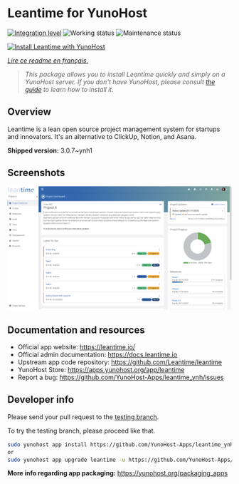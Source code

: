<!--
N.B.: This README was automatically generated by https://github.com/YunoHost/apps/tree/master/tools/readme_generator
It shall NOT be edited by hand.
-->

# Leantime for YunoHost

[![Integration level](https://dash.yunohost.org/integration/leantime.svg)](https://dash.yunohost.org/appci/app/leantime) ![Working status](https://ci-apps.yunohost.org/ci/badges/leantime.status.svg) ![Maintenance status](https://ci-apps.yunohost.org/ci/badges/leantime.maintain.svg)

[![Install Leantime with YunoHost](https://install-app.yunohost.org/install-with-yunohost.svg)](https://install-app.yunohost.org/?app=leantime)

*[Lire ce readme en français.](./README_fr.md)*

> *This package allows you to install Leantime quickly and simply on a YunoHost server.
If you don't have YunoHost, please consult [the guide](https://yunohost.org/#/install) to learn how to install it.*

## Overview

Leantime is a lean open source project management system for startups and innovators. It's an alternative to ClickUp, Notion, and Asana.

**Shipped version:** 3.0.7~ynh1

## Screenshots

![Screenshot of Leantime](./doc/screenshots/ProjectDashboard.png)

## Documentation and resources

* Official app website: <https://leantime.io/>
* Official admin documentation: <https://docs.leantime.io>
* Upstream app code repository: <https://github.com/Leantime/leantime>
* YunoHost Store: <https://apps.yunohost.org/app/leantime>
* Report a bug: <https://github.com/YunoHost-Apps/leantime_ynh/issues>

## Developer info

Please send your pull request to the [testing branch](https://github.com/YunoHost-Apps/leantime_ynh/tree/testing).

To try the testing branch, please proceed like that.

``` bash
sudo yunohost app install https://github.com/YunoHost-Apps/leantime_ynh/tree/testing --debug
or
sudo yunohost app upgrade leantime -u https://github.com/YunoHost-Apps/leantime_ynh/tree/testing --debug
```

**More info regarding app packaging:** <https://yunohost.org/packaging_apps>